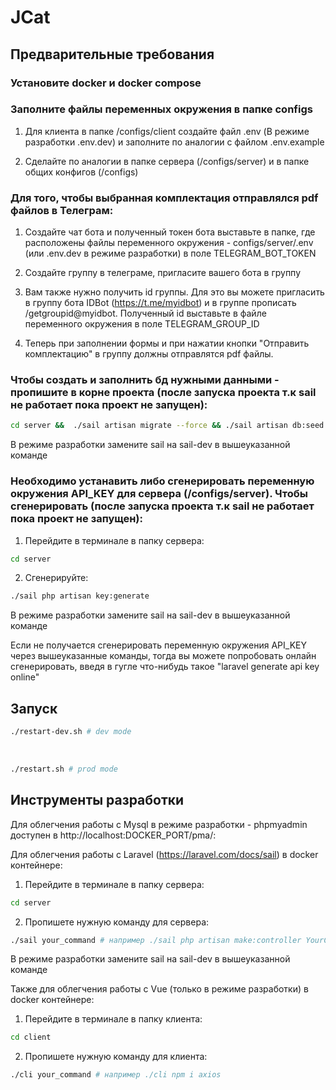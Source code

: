 # JCat

## Предварительные требования

### Установите docker и docker compose

### Заполните файлы переменных окружения в папке configs 

1) Для клиента в папке /configs/client создайте файл .env (В режиме разработки .env.dev) и заполните по аналогии с файлом .env.example

2) Сделайте по аналогии в папке сервера (/configs/server) и в папке общих конфигов (/configs)

### Для того, чтобы выбранная комплектация отправлялся pdf файлов в Телеграм:

1) Создайте чат бота и полученный токен бота выставьте в папке, где расположены файлы переменного окружения - configs/server/.env (или .env.dev в режиме разработки) 
в поле TELEGRAM_BOT_TOKEN

2) Создайте группу в телеграме, пригласите вашего бота в группу

3) Вам также нужно получить id группы. Для это вы можете пригласить в группу бота IDBot (https://t.me/myidbot) и в группе прописать /getgroupid@myidbot. Полученный id выставьте в файле переменного окружения в поле TELEGRAM_GROUP_ID

4)  Теперь при заполнении формы и при нажатии кнопки "Отправить комплектацию" в группу должны отправлятся pdf файлы.

### Чтобы создать и заполнить бд нужными данными - пропишите в корне проекта (после запуска проекта т.к sail не работает пока проект не запущен):

```bash
cd server &&  ./sail artisan migrate --force && ./sail artisan db:seed --force
```
В режиме разработки замените sail на sail-dev в вышеуказанной команде

### Необходимо устанавить либо сгенерировать переменную окружения API_KEY для сервера (/configs/server). Чтобы сгенерировать (после запуска проекта т.к sail не работает пока проект не запущен):

1) Перейдите в терминале в папку сервера:

```bash
cd server
```

2) Cгенерируйте:

```bash
./sail php artisan key:generate
```

В режиме разработки замените sail на sail-dev в вышеуказанной команде

Если не получается сгенерировать переменную окружения API_KEY через вышеуказанные команды, тогда вы можете попробовать онлайн сгенерировать, введя в гугле что-нибудь такое "laravel generate api key online"




## Запуск 

```bash
./restart-dev.sh # dev mode
```

<br/>

```bash
./restart.sh # prod mode
```

## Инструменты разработки

Для облегчения работы с Mysql в режиме разработки - phpmyadmin доступен в http://localhost:DOCKER_PORT/pma/:

Для облегчения работы с Laravel (https://laravel.com/docs/sail) в docker контейнере:

1) Перейдите в терминале в папку сервера:

```bash
cd server
```

2) Пропишете нужную команду для сервера:

```bash
./sail your_command # например ./sail php artisan make:controller YourController
```

В режиме разработки замените sail на sail-dev в вышеуказанной команде

Также для облегчения работы с Vue (только в режиме разработки) в docker контейнере:

1) Перейдите в терминале в папку клиента:

```bash
cd client
```

2) Пропишете нужную команду для клиента:

```bash
./cli your_command # например ./cli npm i axios
```

